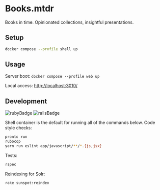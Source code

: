 # Books.mtdr

Books in time.
Opinionated collections, insightful presentations.

## Setup

```sh
docker compose --profile shell up
```

## Usage

Server boot: `docker compose --profile web up`

Local access: <a href="http://localhost:3010/" target="_blank">http://localhost:3010/</a>

## Development

![rubyBadge](https://img.shields.io/badge/ruby-3.4.5-green)
![railsBadge](https://img.shields.io/badge/rails-8.0.2-green)

Shell container is the default for running all of the commands below.
Code style checks:

```sh
pronto run
rubocop
yarn run eslint app/javascript/**/*.{js,jsx}
```

Tests:

```sh
rspec
```

Reindexing for Solr:
```sh
rake sunspot:reindex
```
